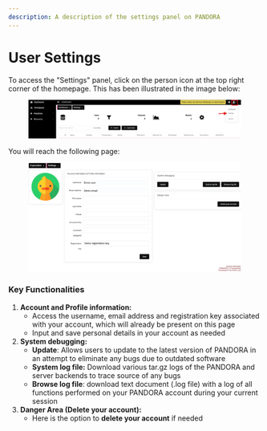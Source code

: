 ```yaml
---
description: A description of the settings panel on PANDORA
---
```


# User Settings

To access the "Settings" panel, click on the person icon at the top right corner of the homepage. This has been illustrated in the image below:&#x20;

<figure><img src="../../.gitbook/assets/user settings.png" alt=""><figcaption></figcaption></figure>

You will reach the following page:&#x20;

<figure><img src="../../.gitbook/assets/user settings page.png" alt=""><figcaption></figcaption></figure>

### Key Functionalities

1. **Account and Profile information:**
   * Access the username, email address and registration key associated with your account, which will already be present on this page
   * Input and save personal details in your account as needed
2. **System debugging:**&#x20;
   * **Update**: Allows users to update to the latest version of PANDORA in an attempt to eliminate any bugs due to outdated software&#x20;
   * **System log file:** Download various tar.gz logs of the PANDORA and server backends to trace source of any bugs
   * **Browse log file**: download text document (.log file) with a log of all functions performed on your PANDORA account during your current session
3. **Danger Area (Delete your account):**
   * Here is the option to **delete your account** if needed
